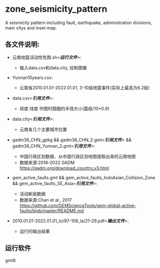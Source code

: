 # zone_seismicity_pattern
A seismicity pattern including fault, earthquake, administration divisions, main citys and inset map.

## 各文件说明:
* 云南地震活动性性图.sh<_**运行文件**_>:	
 	+ 输入data.csv和data.city, 绘制图像

* Yunnan10years.csv:
	+ 云南省2010.01.01-2022.01.01, 3-10级地震事件(实际上最高为6.2级)

* data.csv<_**引用文件**_>:
    + 经度 纬度 作图时圆圈的半径大小(震级/10*0.9)

* data.city<_**引用文件**_>:
    + 云南省几个主要城市位置


* gadm36_CHN_gpkg && gadm36_CHN_2.gmt<_**引用文件**_> && gadm36_CHN_Yunnan_2.gmt<_**引用文件**_>:
    + 中国行政区划数据、从中国行政区划地图提取出来的云南地图
    + 数据来源:2018-2022 GADM https://gadm.org/download_country_v3.html

* gem_active_faults.gmt && gem_active_faults_IndoAsian_Collision_Zone && gem_active_faults_SE_Asia<_**引用文件**_>:
    + 活动断层数据
    + 数据来源:Chan et al., 2017 https://github.com/GEMScienceTools/gem-global-active-faults/blob/master/README.md


* 2010.01.01-2022.01.01_lo/97-106_la/21-29.pdf<_**输出文件**_>:
    + 运行的输出结果
## 运行软件
gmt6
